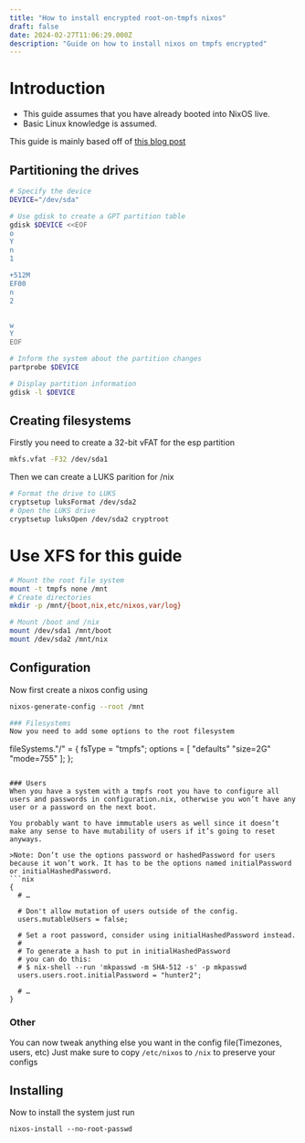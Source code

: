 ```yaml
---
title: "How to install encrypted root-on-tmpfs nixos"
draft: false
date: 2024-02-27T11:06:29.000Z
description: "Guide on how to install nixos on tmpfs encrypted"
---
```

# Introduction
- This guide assumes that you have already booted into NixOS live.
- Basic Linux knowledge is assumed.

This guide is mainly based off of [this blog post](https://elis.nu/blog/2020/05/nixos-tmpfs-as-root/)

## Partitioning the drives
```bash
# Specify the device
DEVICE="/dev/sda"

# Use gdisk to create a GPT partition table
gdisk $DEVICE <<EOF
o
Y
n
1

+512M
EF00
n
2


w
Y
EOF

# Inform the system about the partition changes
partprobe $DEVICE

# Display partition information
gdisk -l $DEVICE
```

## Creating filesystems
Firstly you need to create a 32-bit vFAT for the esp partition
```bash
mkfs.vfat -F32 /dev/sda1
```
Then we can create a LUKS parition for /nix
```bash
# Format the drive to LUKS
cryptsetup luksFormat /dev/sda2
# Open the LUKS drive
cryptsetup luksOpen /dev/sda2 cryptroot
```

# Use XFS for this guide
```bash
# Mount the root file system
mount -t tmpfs none /mnt
# Create directories
mkdir -p /mnt/{boot,nix,etc/nixos,var/log}

# Mount /boot and /nix
mount /dev/sda1 /mnt/boot
mount /dev/sda2 /mnt/nix
```

## Configuration
Now first create a nixos config using
```bash
nixos-generate-config --root /mnt
```
```nix
### Filesystems
Now you need to add some options to the root filesystem
```
fileSystems."/" = {
  fsType = "tmpfs";
  options = [ "defaults" "size=2G" "mode=755" ];
};
```

### Users
When you have a system with a tmpfs root you have to configure all users and passwords in configuration.nix, otherwise you won’t have any user or a password on the next boot.

You probably want to have immutable users as well since it doesn’t make any sense to have mutability of users if it’s going to reset anyways.

>Note: Don’t use the options password or hashedPassword for users because it won’t work. It has to be the options named initialPassword or initialHashedPassword.
```nix
{
  # …

  # Don't allow mutation of users outside of the config.
  users.mutableUsers = false;

  # Set a root password, consider using initialHashedPassword instead.
  #
  # To generate a hash to put in initialHashedPassword
  # you can do this:
  # $ nix-shell --run 'mkpasswd -m SHA-512 -s' -p mkpasswd
  users.users.root.initialPassword = "hunter2";

  # …
}
```

### Other
You can now tweak anything else you want in the config file(Timezones, users, etc)
Just make sure to copy `/etc/nixos` to `/nix` to preserve your configs

## Installing
Now to install the system just run
```
nixos-install --no-root-passwd
```